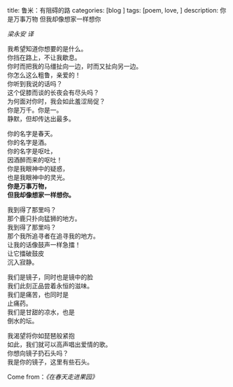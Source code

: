 title: 鲁米：有阻碍的路
categories: [blog ]
tags: [poem, love, ]
description: 你是万事万物 但我却像想家一样想你



*梁永安 译*   

我希望知道你想要的是什么。   
你挡在路上，不让我歇息。   
你时而把我的马缰扯向一边，时而又扯向另一边。   
你怎么这么粗鲁，亲爱的！   
你听到我说的话吗？   
这个促膝而谈的长夜会有尽头吗？   
为何面对你时，我会如此羞涩局促？   
你是万千。你是一。   
静默，但却传达出最多。   

你的名字是春天。   
你的名字是酒。   
你的名字是呕吐，   
因酒醉而来的呕吐！   
你是我眼神中的疑惑，   
也是我眼神中的灵光。   
**你是万事万物，**   
**但我却像想家一样想你。**  

我到得了那里吗？   
那个鹿只扑向猛狮的地方。   
我到得了那里吗？   
那个我所追寻者在追寻我的地方。   
让我的话像鼓声一样急擂！   
让它擂破鼓皮   
沉入寂静。   

我们是镜子，同时也是镜中的脸   
我们此刻正品尝着永恒的滋味。   
我们是痛苦，也同时是   
止痛药。   
我们是甘甜的凉水，也是   
倒水的坛。   

我渴望将你如琵琶般紧抱  
如此，我们就可以高声唱出爱情的歌。  
你想向镜子扔石头吗？  
我是你的镜子，这里有些石头。  

Come from：*《在春天走进果园》*
